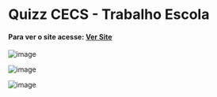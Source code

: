 # Quizz CECS - Trabalho Escola

#### Para ver o site acesse: <a href="https://kaioxidil.github.io/Quizz/">Ver Site</a>

![image](https://github.com/user-attachments/assets/0ef9fffa-27bb-4842-87c7-81ac7a2629ec)

![image](https://github.com/user-attachments/assets/a2b6857b-cb45-47ac-ba5f-60a433dd51d2)

![image](https://github.com/user-attachments/assets/9e2fe091-33f2-4732-98ca-a8cf684a243f)





